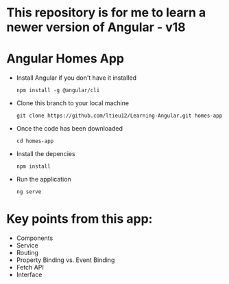 # This repository is for me to learn a newer version of Angular - v18
# Angular Homes App
- Install Angular if you don't have it installed

  `npm install -g @angular/cli`

- Clone this branch to your local machine

  `git clone https://github.com/ltieu12/Learning-Angular.git homes-app`

- Once the code has been downloaded

  `cd homes-app`

- Install the depencies

  `npm install` 

- Run the application 

  `ng serve`

# Key points from this app:
- Components
- Service
- Routing
- Property Binding vs. Event Binding
- Fetch API
- Interface